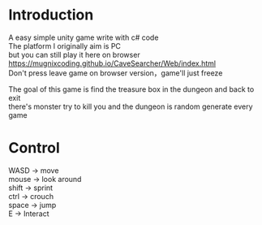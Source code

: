 # **Introduction**  
A easy simple unity game write with c# code  
The platform I originally aim is PC  
but you can still play it here on browser  
https://mugnixcoding.github.io/CaveSearcher/Web/index.html  
Don't press leave game on browser version，game'll just freeze  
  
The goal of this game is find the treasure box in the dungeon and back to exit  
there's monster try to kill you and the dungeon is random generate every game  
  
# **Control**  
WASD  ->  move  
mouse  ->  look around  
shift  ->  sprint  
ctrl  ->  crouch  
space  ->  jump  
E  ->  Interact  
